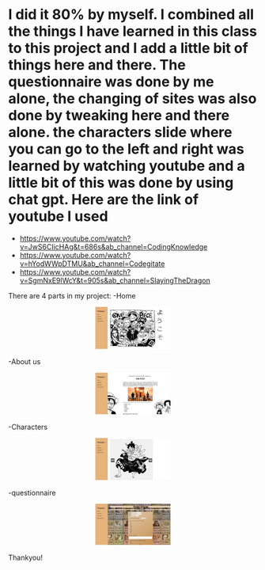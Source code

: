 # I did it 80% by myself. I combined all the things I have learned in this class to this project and I add a little bit of things here and there. The questionnaire was done by me alone, the changing of sites was also done by tweaking here and there alone. the characters slide where you can go to the left and right was learned by watching youtube and a little bit of this was done by using chat gpt. Here are the link of youtube I used

- https://www.youtube.com/watch?v=JwS6CIicHAg&t=686s&ab_channel=CodingKnowledge
- https://www.youtube.com/watch?v=hYodWWpDTMU&ab_channel=Codegitate
- https://www.youtube.com/watch?v=SgmNxE9lWcY&t=905s&ab_channel=SlayingTheDragon


There are 4 parts in my project:
-Home 
<div align="center">
<img src="Images/home.jpg" width=30% height=30%>
</div>

-About us 
<div align="center">
<img src="Images/about.jpg" width=30% height=30%>
</div>

-Characters
<div align="center">
<img src="Images/character.jpg" width=30% height=30%>
</div>

-questionnaire
<div align="center">
<img src="Images/questionnaire.jpg" width=30% height=30%>
</div>

Thankyou!
